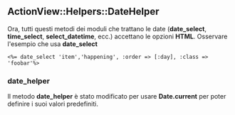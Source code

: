 ## ActionView::Helpers::DateHelper

Ora, tutti questi metodi dei moduli che trattano le date (**date\_select**, **time\_select**, **select\_datetime**, ecc.) accettano le opzioni **HTML**. Osservare l'esempio che usa **date\_select**

	<%= date_select 'item','happening', :order => [:day], :class => 'foobar'%>
	
### date\_helper

Il metodo **date\_helper** è stato modificato per usare **Date.current** per poter definire i suoi valori predefiniti.
